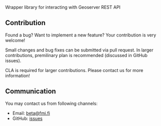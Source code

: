 Wrapper library for interacting with Geoserver REST API

## Contribution

Found a bug? Want to implement a new feature? Your contribution is
very welcome!

Small changes and bug fixes can be submitted via pull request. In
larger contributions, premilinary plan is recommended (discussed in
GitHub issues).

CLA is required for larger contributions. Please contact us for more
information!

## Communication

You may contact us from following channels:
* Email: beta@fmi.fi
* GitHub: [issues](../../issues)
